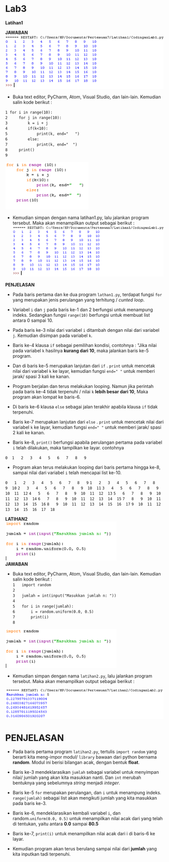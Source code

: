 # Lab3

**Latihan1**


**JAWABAN** <br>
![gambar](Latihan1/Gambar1/gambar2.png) <br>
* Buka text editor, PyCharm, Atom, Visual Studio, dan lain-lain. Kemudian salin kode berikut :

`1 for i in range(10):` <br>
`2     for j in range(10):` <br>
`3         k = i + j` <br>
`4         if(k<10):` <br>
`5             print(k, end="   ")` <br>
`6         else:` <br>
`7             print(k, end="  ")` <br>
`8     print()` <br>
`9`

![gambar](Latihan1/Gambar1/gambar1.png) <br>

* Kemudian simpan dengan nama latihan1.py, lalu jalankan program tersebut. Maka akan menampilkan output sebagai berikut : <br>
![gambar](Latihan1/Gambar1/gambar2.png) <br>

**PENJELASAN** <br>
* Pada baris pertama dan ke dua program `lathan1.py`, terdapat fungsi `for` yang merupakan jenis perulangan yang terhitung / *cunted loop*.

* Variabel `i` dan `j` pada baris ke-1 dan 2 berfungsi untuk menampung indeks. Sedangkan fungsi `range(10)` berfungsi untuk membuat list antara 0 sampai 10.

* Pada baris ke-3 nilai dari variabel `i` ditambah dengan nilai dari variabel `j`. Kemudian disimpan pada variabel `k`.

* Baris ke-4 klausa `if` sebagai pemilihan kondisi, contohnya : "Jika nilai pada variabel `k` hasilnya **kurang dari 10**, maka jalankan baris ke-5 program.

* Dan di baris ke-5 merupakan lanjutan dari `if` . `print` untuk mencetak nilai dari variabel `k` ke layar, kemudian fungsi `end=" "` untuk memberi jarak/ spasi 3 kali ke kanan.

* Program berjalan dan terus melakukan looping. Namun jika perintah pada baris ke-4 tidak terpenuhi / nilai `k` **lebih besar dari 10**, Maka program akan lompat ke baris-6.

* Di baris ke-6 klausa `else` sebagai jalan terakhir apabila klausa `if` tidak terpenuhi.

* Baris ke-7 merupakan lanjutan dari `else` . `print` untuk mencetak nilai dari variabel `k` ke layar, kemudian fungsi `end=" "` untuk memberi jarak/ spasi 2 kali ke kanan.

* Baris ke-8, `print()` berfungsi apabila perulangan pertama pada variabel `i` telah dilakukan, maka tampilkan ke layar. contohnya

`0  1   2   3   4   5   6   7   8   9`

* Program akan terus melakukan looping dari baris pertama hingga ke-8, sampai nilai dari variabel `i` telah mencapai list ke-10.

 `0   1   2   3   4   5   6   7   8   9`
 `1   2   3   4   5   6   7   8   9  10`
 `2   3   4   5   6   7   8   9  10  11`
 `3   4   5   6   7   8   9  10  11  12`
 `4   5   6   7   8   9  10  11  12  13`
 `5   6   7   8   9  10  11  12  13  14`
 `6   7   8   9  10  11  12  13  14  15`
 `7   8   9  10  11  12  13  14  15  16`
 `8   9  10  11  12  13  14  15  16  17`
 `9  10  11  12  13  14  15  16  17  18`

 **LATIHAN2** <br>
 ![gambar](Latihan2/Gambar2/gambar1.png) <br>
**JAWABAN** <br>
* Buka text editor, PyCharm, Atom, Visual Studio, dan lain-lain. Kemudian salin kode berikut : <br>
`1   import random` <br>
`2` <br>
`3   jumlah = int(input("Masukkan jumlah n: "))` <br>
`4` <br>
`5   for i in range(jumlah):` <br>
`6       i = random.uniform(0.0, 0.5)` <br>
`7       print(i)` <br>
`8`

![gambar](Latihan2/Gambar2/gambar1.png) <br>
* Kemudian simpan dengan nama `latihan2.py`, lalu jalankan program tersebut. Maka akan menampilkan output sebagai berikut :

![gambar](Latihan2/Gambar2/gambar2.png) <br>

# PENJELASAN

* Pada baris pertama program `latihan2.py`, tertulis `import random` yang berarti kita meng-impor modul/ `library` bawaan dari python bernama **random**. Modul ini berisi bilangan acak, dengan bentuk **float**.

* Baris ke-3 mendeklarasikan `jumlah` sebagai variabel untuk menyimpan nilai/ jumlah yang akan kita masukkan nanti. Dan `int` merubah bentuknya yang sebelumnya *string* menjadi *integer*.

* Baris ke-5 `for` merupakan perulangan, dan `i` untuk menampung indeks. `range(jumlah)` sebagai list akan mengikuti jumlah yang kita masukkan pada baris ke-3.

* Baris ke-6, mendeklarasikan kembali variabel `i`, dan random.`uniform(0.0, 0.5)` untuk menampilkan nilai acak dari yang telah di tentukan, yaitu antara **0.0** sampai **80.5**

* Baris ke-7, `print(i)` untuk menampilkan nilai acak dari i di baris-6 ke layar.

* Kemudian program akan terus berulang sampai nilai dari **jumlah** yang kita inputkan tadi terpenuhi.